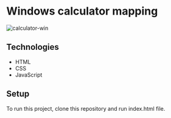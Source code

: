 # Windows calculator mapping

![calculator-win](https://user-images.githubusercontent.com/32830976/107021210-27811300-67a4-11eb-9341-b640fa1adb0e.gif)

## Technologies
* HTML 
* CSS 
* JavaScript

## Setup
To run this project, clone this repository and run index.html file.
